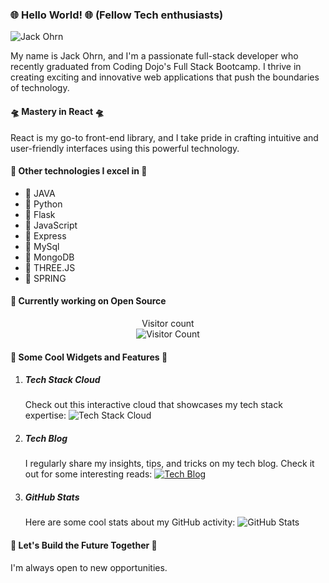 ### 🌐 Hello World! 🌐 (Fellow Tech enthusiasts)

![Jack Ohrn](https://github.com/ohxrn.png)

My name is Jack Ohrn, and I'm a passionate full-stack developer who recently graduated from Coding Dojo's Full Stack Bootcamp. I thrive in creating exciting and innovative web applications that push the boundaries of technology.

#### 🛸 Mastery in React 🛸
React is my go-to front-end library, and I take pride in crafting intuitive and user-friendly interfaces using this powerful technology.

#### 📡 Other technologies I excel in 📡
<ul>
    <li>👾 JAVA</li>
    <li>👾 Python</li>
    <li>👾 Flask</li>
    <li>👾 JavaScript</li>
    <li>👾 Express</li>
    <li>👾 MySql</li>
    <li>👾 MongoDB</li>
    <li>👾 THREE.JS</li>
    <li>👾 SPRING</li>
</ul>

#### 📲 Currently working on Open Source

<p align="center"> 
  Visitor count<br>
  <img src="https://profile-counter.glitch.me/ohxrn/count.svg" alt="Visitor Count" />
</p>

#### 🔧 Some Cool Widgets and Features 🔧

1. ##### Tech Stack Cloud
   Check out this interactive cloud that showcases my tech stack expertise:
   ![Tech Stack Cloud](https://img.shields.io/badge/Tech%20Stack-React%20%7C%20Flask%20%7C%20Python%20%7C%20JavaScript%20%7C%20Java%20%7C%20MongoDB%20%7C%20MySql%20%7C%20Express%20%7C%20THREE.JS%20%7C%20Spring-blueviolet)


2. ##### Tech Blog
   I regularly share my insights, tips, and tricks on my tech blog. Check it out for some interesting reads:
   [![Tech Blog](https://img.shields.io/badge/Tech%20Blog-Read%20Now-blue)](https://medium.com/@ohxrn)

3. ##### GitHub Stats
   Here are some cool stats about my GitHub activity:
   ![GitHub Stats](https://github-readme-stats.vercel.app/api?username=ohxrn&show_icons=true&count_private=true&hide=prs&theme=dark)



#### 🚀 Let's Build the Future Together 🚀
I'm always open to new opportunities.
